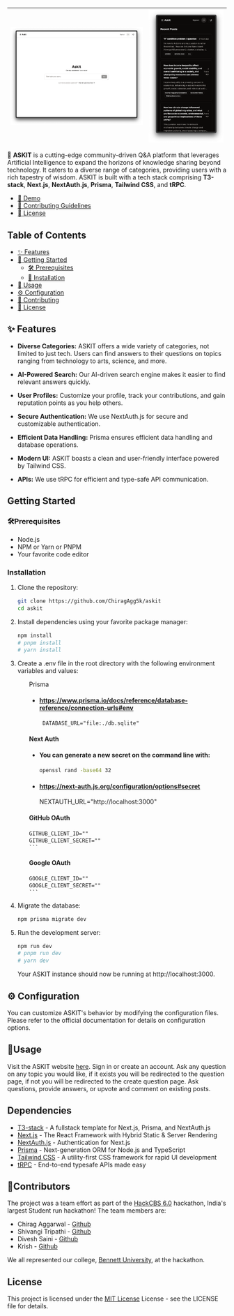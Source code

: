 | ![](public/light_landscape.png) | ![](public/dark_portrait.png) |
| :-----------------------------: | :---------------------------: |

🚀 **ASKIT** is a cutting-edge community-driven Q&A platform that leverages Artificial Intelligence to expand the
horizons of knowledge sharing beyond technology. It caters to a diverse range of categories, providing users with a rich
tapestry of wisdom. ASKIT is built with a tech stack comprising **T3-stack**, **Next.js**, **NextAuth.js**, **Prisma**,
**Tailwind CSS**, and **tRPC**.

- [🚀 Demo](https://www.askit.study/)
- [🤝 Contributing Guidelines](CONTRIBUTING.md)
- [📜 License](LICENSE)

## Table of Contents

- [✨ Features](#features)
- [🚀 Getting Started](#getting-started)
  - [🛠️ Prerequisites](#prerequisites)
  - [🚀 Installation](#installation)
- [🌟 Usage](#usage)
- [⚙ Configuration](#configuration)
- [🤝 Contributing](#contributing)
- [📜 License](#license)

## ✨ Features

- **Diverse Categories:** ASKIT offers a wide variety of categories, not limited to just tech. Users can find answers to
  their questions on topics ranging from technology to arts, science, and more.

- **AI-Powered Search:** Our AI-driven search engine makes it easier to find relevant answers quickly.

- **User Profiles:** Customize your profile, track your contributions, and gain reputation points as you help others.

- **Secure Authentication:** We use NextAuth.js for secure and customizable authentication.

- **Efficient Data Handling:** Prisma ensures efficient data handling and database operations.

- **Modern UI:** ASKIT boasts a clean and user-friendly interface powered by Tailwind CSS.

- **APIs:** We use tRPC for efficient and type-safe API communication.

## Getting Started

### 🛠️Prerequisites

- Node.js
- NPM or Yarn or PNPM
- Your favorite code editor

### Installation

1. Clone the repository:

   ```bash
   git clone https://github.com/ChiragAgg5k/askit
   cd askit
   ```

2. Install dependencies using your favorite package manager:

   ```bash
   npm install
   # pnpm install
   # yarn install
   ```

3. Create a .env file in the root directory with the following environment variables and values:

<div style="margin-left: 50px;">
Prisma

- #### https://www.prisma.io/docs/reference/database-reference/connection-urls#env
       DATABASE_URL="file:./db.sqlite"

#### Next Auth

- #### You can generate a new secret on the command line with:
  ```bash
  openssl rand -base64 32
  ```
- #### https://next-auth.js.org/configuration/options#secret
  NEXTAUTH_URL="http://localhost:3000"

#### GitHub OAuth

    GITHUB_CLIENT_ID=""
    GITHUB_CLIENT_SECRET=""
    ```

#### Google OAuth

    GOOGLE_CLIENT_ID=""
    GOOGLE_CLIENT_SECRET=""
    ```

</div>

4. Migrate the database:

   ```bash
   npm prisma migrate dev
   ```

5. Run the development server:

   ```bash
   npm run dev
   # pnpm run dev
   # yarn dev
   ```

   Your ASKIT instance should now be running at http://localhost:3000.

## ⚙ Configuration

You can customize ASKIT's behavior by modifying the configuration files. Please refer to the official documentation for
details on configuration options.

## 🌟Usage

Visit the ASKIT website [here](https://www.askit.study/).
Sign in or create an account.
Ask any question on any topic you would like, if it exists you will be redirected to the question page, if not you will be redirected to the create question page.
Ask questions, provide answers, or upvote and comment on existing posts.

## Dependencies

- [T3-stack](https://create.t3.gg) - A fullstack template for Next.js, Prisma, and NextAuth.js
- [Next.js](https://nextjs.org/) - The React Framework with Hybrid Static & Server Rendering
- [NextAuth.js](https://next-auth.js.org) - Authentication for Next.js
- [Prisma](https://www.prisma.io/) - Next-generation ORM for Node.js and TypeScript
- [Tailwind CSS](https://tailwindcss.com/) - A utility-first CSS framework for rapid UI development
- [tRPC](https://trpc.io/) - End-to-end typesafe APIs made easy

## 🤝Contributors

The project was a team effort as part of the [HackCBS 6.0](https://hackcbs.tech/) hackathon, India's largest Student run hackathon! The team members are:

- Chirag Aggarwal - [Github](https://github.com/ChiragAgg5k/)
- Shivangi Tripathi - [Github](https://github.com/ShiviTripathi13/)
- Divesh Saini - [Github](https://github.com/divesh0001/)
- Krish - [Github](https://github.com/krishrajput1107)

We all represented our college, [Bennett University](https://bennett.edu.in/), at the hackathon.

## License

This project is licensed under the [MIT License](LICENSE.md) License - see the LICENSE file for details.
